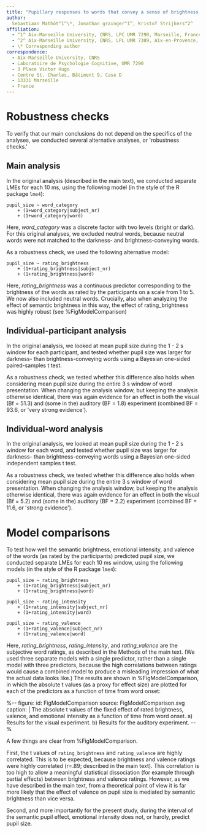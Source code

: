 ```yaml
---
title: "Pupillary responses to words that convey a sense of brightness or darkness (Supplementary Information)"
author:
  Sebastiaan Mathôt^1^\*, Jonathan grainger^1^, Kristof Strijkers^2^
affiliation:
  - ^1^ Aix-Marseille University, CNRS, LPC UMR 7290, Marseille, France
  - ^2^ Aix-Marseille University, CNRS, LPL UMR 7309, Aix-en-Provence, France
  - \* Corresponding author
correspondence:
  - Aix-Marseille University, CNRS
  - Laboratoire de Psychologie Cognitive, UMR 7290
  - 3 Place Victor Hugo
  - Centre St. Charles, Bâtiment 9, Case D
  - 13331 Marseille
  - France
---
```


# Robustness checks

To verify that our main conclusions do not depend on the specifics of the analyses, we conducted several alternative analyses, or 'robustness checks.'

## Main analysis

In the original analysis (described in the main text), we conducted separate LMEs for each 10 ms, using the following model (in the style of the R package `lme4`):

	pupil_size ~ word_category
		+ (1+word_category|subject_nr)
		+ (1+word_category|word)

Here, *word_category* was a discrete factor with two levels (bright or dark). For this original analyses, we excluded neutral words, because neutral words were not matched to the darkness- and brightness-conveying words.

As a robustness check, we used the following alternative model:

	pupil_size ~ rating_brightness
		+ (1+rating_brightness|subject_nr)
		+ (1+rating_brightness|word)

Here, *rating_brightness* was a continuous predictor corresponding to the brightness of the words as rated by the participants on a scale from 1 to 5. We now also included neutral words. Crucially, also when analyzing the effect of semantic brightness in this way, the effect of rating_brightness was highly robust (see %FigModelComparison)

## Individual-participant analysis

In the original analysis, we looked at mean pupil size during the 1 - 2 s window for each participant, and tested whether pupil size was larger for darkness- than brightness-conveying words using a Bayesian one-sided paired-samples t test.

As a robustness check, we tested whether this difference also holds when considering mean pupil size during the entire 3 s window of word presentation. When changing the analysis window, but keeping the analysis otherwise identical, there was again evidence for an effect in both the visual (Bf = 51.3) and (some in the) auditory (BF = 1.8) experiment (combined BF = 93.6, or 'very strong evidence').

## Individual-word analysis

In the original analysis, we looked at mean pupil size during the 1 - 2 s window for each word, and tested whether pupil size was larger for darkness- than brightness-conveying words using a Bayesian one-sided independent samples t test.

As a robustness check, we tested whether this difference also holds when considering mean pupil size during the entire 3 s window of word presentation. When changing the analysis window, but keeping the analysis otherwise identical, there was again evidence for an effect in both the visual (Bf = 5.2) and (some in the) auditory (BF = 2.2) experiment (combined BF = 11.6, or 'strong evidence').

# Model comparisons

To test how well the semantic brightness, emotional intensity, and valence of the words (as rated by the participants) predicted pupil size, we conducted separate LMEs for each 10 ms window, using the following models (in the style of the R package `lme4`):

	pupil_size ~ rating_brightness
		+ (1+rating_brightness|subject_nr)
		+ (1+rating_brightness|word)

	pupil_size ~ rating_intensity
		+ (1+rating_intensity|subject_nr)
		+ (1+rating_intensity|word)

	pupil_size ~ rating_valence
		+ (1+rating_valence|subject_nr)
		+ (1+rating_valence|word)

Here, *rating_brightness*, *rating_intensity*, and *rating_valence* are the subjective word ratings, as described in the Methods of the main text. (We used three separate models with a single predictor, rather than a single model with three predictors, because the high correlations between ratings would cause a combined model to produce a misleading impression of what the actual data looks like.) The results are shown in %FigModelComparison, in which the absolute t values (as a proxy for effect size) are plotted for each of the predictors as a function of time from word onset:

%--
figure:
  id: FigModelComparison
  source: FigModelComparison.svg
  caption: |
   The absolute t values of the fixed effect of rated brightness, valence, and emotional intensity as a function of time from word onset. a) Results for the visual experiment. b) Results for the auditory experiment.
--%

A few things are clear from %FigModelComparison.

First, the t values of `rating_brightness` and `rating_valence` are highly correlated. This is to be expected, because brightness and valence ratings were highly correlated (r=.89; described in the main text). This correlation is too high to allow a meaningful statistical dissociation (for example through partial effects) between brightness and valence ratings. However, as we have described in the main text, from a theoretical point of view it is far more likely that the effect of valence on pupil size is mediated by semantic brightness than vice versa.

Second, and more importantly for the present study, during the interval of the semantic pupil effect, emotional intensity does not, or hardly, predict pupil size.
